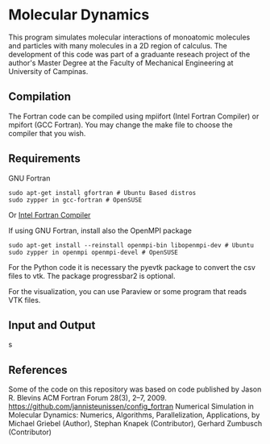 # Molecular Dynamics 

This program simulates molecular interactions of monoatomic molecules and particles with many molecules in a 2D region of calculus. 
The development of this code was part of a graduante reseach project of the author's Master Degree at the Faculty of Mechanical Engineering at University of Campinas. 

## Compilation

The Fortran code can be compiled using mpiifort (Intel Fortran Compiler) or mpifort (GCC Fortran). You may change the make file to choose the compiler that you wish. 

## Requirements
GNU Fortran 
```
sudo apt-get install gfortran # Ubuntu Based distros
sudo zypper in gcc-fortran # OpenSUSE
```
Or [Intel Fortran Compiler](https://software.intel.com/en-us/fortran-compilers)

If using GNU Fortran, install also the OpenMPI package
```
sudo apt-get install --reinstall openmpi-bin libopenmpi-dev # Ubuntu 
sudo zypper in openmpi openmpi-devel # OpenSUSE
```
For the Python code it is necessary the pyevtk package to convert the csv files to vtk. 
The package progressbar2 is optional. 

For the visualization, you can use Paraview or some program that reads VTK files. 


## Input and Output

s

## References

Some of the code on this repository was based on code published by 
Jason R. Blevins ACM Fortran Forum 28(3), 2–7, 2009.
https://github.com/jannisteunissen/config_fortran
Numerical Simulation in Molecular Dynamics: Numerics, Algorithms, Parallelization, Applications, by Michael Griebel (Author), Stephan Knapek (Contributor), Gerhard Zumbusch (Contributor) 

